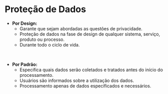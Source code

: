 # Proteção de Dados

<div v-click>

- **Por Design:**
    - Garante que sejam abordadas as questões de privacidade.
    - Proteção de dados na fase de design de qualquer sistema, serviço, produto ou processo.
    - Durante todo o ciclo de vida.
</div>
<br>
<div v-click>

- **Por Padrão:**
    - Especifica quais dados serão coletados e tratados antes do início do processamento.
    - Usuários são informados sobre a utilização dos dados.
    - Processamento apenas de dados específicados e necessários.
</div>